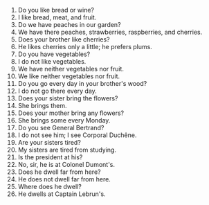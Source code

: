 1. Do you like bread or wine?
2. I like bread, meat, and fruit.
3. Do we have peaches in our garden?
4. We have there peaches, strawberries, raspberries, and cherries.
5. Does your brother like cherries?
6. He likes cherries only a little; he prefers plums.
7. Do you have vegetables?
8. I do not like vegetables.
9. We have neither vegetables nor fruit.
10. We like neither vegetables nor fruit.
11. Do you go every day in your brother's wood?
12. I do not go there every day.
13. Does your sister bring the flowers?
14. She brings them.
15. Does your mother bring any flowers?
16. She brings some every Monday.
17. Do you see General Bertrand?
18. I do not see him; I see Corporal Duchêne.
19. Are your sisters tired?
20. My sisters are tired from studying.
21. Is the president at his?
22. No, sir, he is at Colonel Dumont's.
23. Does he dwell far from here?
24. He does not dwell far from here.
25. Where does he dwell?
26. He dwells at Captain Lebrun's.

